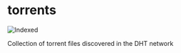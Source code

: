 torrents 
========
![Indexed](https://img.shields.io/badge/indexed-136379-blue)

Collection of torrent files discovered in the DHT network
